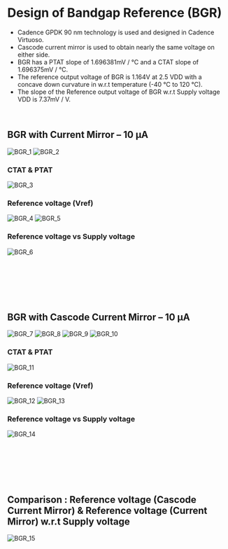 # Design of Bandgap Reference (BGR)
- Cadence GPDK 90 nm technology is used and designed in Cadence Virtuoso.
- Cascode current mirror is used to obtain nearly the same voltage on either side. 
- BGR has a PTAT slope of 1.696381mV / °C and a CTAT slope of 1.696375mV / °C.
- The reference output voltage of BGR is 1.164V at 2.5 VDD with a concave down curvature in w.r.t temperature (-40 °C to 120 °C).
- The slope of the Reference output voltage of BGR w.r.t Supply voltage VDD is 7.37mV / V.

<br />

## BGR with Current Mirror – 10 µA
![BGR_1](https://user-images.githubusercontent.com/84563214/179386770-4e62ce1c-cbf4-4c62-b35a-7120d67a5229.png)
![BGR_2](https://user-images.githubusercontent.com/84563214/179386905-8a483424-ab7e-48ed-8a8f-9159aed8512e.png)

### CTAT & PTAT
![BGR_3](https://user-images.githubusercontent.com/84563214/179386910-f570c2a5-fbd6-441d-84d8-ae945b707066.png)

### Reference voltage (Vref)
![BGR_4](https://user-images.githubusercontent.com/84563214/179386915-8829988a-5657-4d84-ab57-6867a43d0f26.png)
![BGR_5](https://user-images.githubusercontent.com/84563214/179386918-2d3bf751-fb26-4c9a-92ea-8bfe74ca13ab.png)

### Reference voltage vs Supply voltage
![BGR_6](https://user-images.githubusercontent.com/84563214/179386923-43e396f4-81ad-4245-91d4-e852ab6f2d9c.png)

<br /><br /><br /><br /><br />

## BGR with Cascode Current Mirror – 10 µA
![BGR_7](https://user-images.githubusercontent.com/84563214/179386930-7ff014f5-af84-4e95-b96c-ee92d5372467.png)
![BGR_8](https://user-images.githubusercontent.com/84563214/179386931-55e33801-564e-4c94-a2f5-860ab8192d91.png)
![BGR_9](https://user-images.githubusercontent.com/84563214/179386932-2eeac238-9189-4100-8489-38373a39658e.png)
![BGR_10](https://user-images.githubusercontent.com/84563214/179386933-0dc34b77-ecf1-472b-8f5a-def5303a2c86.png)

### CTAT & PTAT
![BGR_11](https://user-images.githubusercontent.com/84563214/179386934-e95318e1-26bd-4dd8-8b8d-ed764b6c3765.png)

### Reference voltage (Vref)
![BGR_12](https://user-images.githubusercontent.com/84563214/179386937-805b5c50-9fc1-43e9-a56e-5e26151ec423.png)
![BGR_13](https://user-images.githubusercontent.com/84563214/179386941-1d064f51-03ac-4757-8ff3-549d29c13ab0.png)

### Reference voltage vs Supply voltage
![BGR_14](https://user-images.githubusercontent.com/84563214/179386947-75a6b2c8-f37c-4869-bcef-721163ade2d5.png)

<br /><br /><br /><br /><br />

## Comparison : Reference voltage (Cascode Current Mirror) & Reference voltage (Current Mirror) w.r.t Supply voltage 
![BGR_15](https://user-images.githubusercontent.com/84563214/179386950-7eebba55-ad0c-46d5-8ea8-9938a84b60cf.png)

